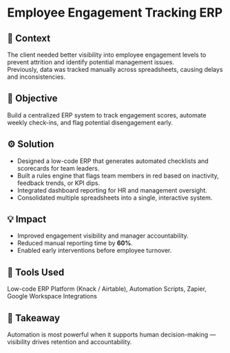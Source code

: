 # Employee Engagement Tracking ERP

## 🧩 Context
The client needed better visibility into employee engagement levels to prevent attrition and identify potential management issues.  
Previously, data was tracked manually across spreadsheets, causing delays and inconsistencies.

## 🎯 Objective
Build a centralized ERP system to track engagement scores, automate weekly check-ins, and flag potential disengagement early.

## ⚙️ Solution
- Designed a low-code ERP that generates automated checklists and scorecards for team leaders.
- Built a rules engine that flags team members in red based on inactivity, feedback trends, or KPI dips.
- Integrated dashboard reporting for HR and management oversight.
- Consolidated multiple spreadsheets into a single, interactive system.

## 💡 Impact
- Improved engagement visibility and manager accountability.
- Reduced manual reporting time by **60%**.
- Enabled early interventions before employee turnover.

## 🧰 Tools Used
Low-code ERP Platform (Knack / Airtable), Automation Scripts, Zapier, Google Workspace Integrations

## 🧠 Takeaway
Automation is most powerful when it supports human decision-making — visibility drives retention and accountability.
